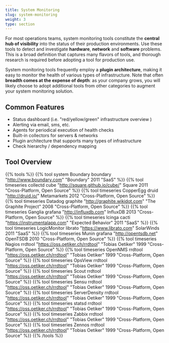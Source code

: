 ```yaml
---
title: System Monitoring
slug: system-monitoring
weight: 3
type: section
---
```


For most operations teams, system monitoring tools constitute the **central hub of visibility** into the status of their production environments. Use these tools to detect and investigate **hardware**, **network** and **software** problems. This is a broad definition that captures many flavors of tools, and thorough research is required before adopting a tool for production use.

System monitoring tools frequently employ a **plugin architecture**, making it easy to monitor the health of various types of infrastructure. Note that often **breadth comes at the expense of depth**: as your company grows, you will likely choose to adopt additional tools from other categories to augment your system monitoring solution.

## Common Features

* Status dashboard (i.e. "red/yellow/green" infrastructure overview )
* Alerting via email, sms, etc.
* Agents for periodical execution of health checks
* Built-in collectors for servers & networks
* Plugin architecture that supports many types of infrastructure
* Check hierarchy / dependency mapping

## Tool Overview
{{% tools %}}
  {{% tool system Boundary     boundary "http://www.boundary.com"            "Boundary"   2011    "SaaS" %}}
  {{% tool timeseries collectd      cube  "http://square.github.io/cube/"   Square              2011    "Cross-Platform, Open Source" %}}
  {{% tool timeseries CopperEgg     druid "http://druid.io/"                Metamarkets         2012    "Cross-Platform, Open Source" %}}
  {{% tool timeseries Datadog  graphite "http://graphite.wikidot.com"  "The Graphite Project" 2008 "Cross-Platform, Open Source" %}}
  {{% tool timeseries Ganglia  grafana "http://influxdb.com"             InfluxDB            2013    "Cross-Platform, Open Source" %}}
  {{% tool timeseries Icinga cacti "https://instrumentalapp.com"  "Expected Behavior" 2011    "SaaS" %}}
  {{% tool timeseries LogicMonitor   librato "https://www.librato.com"         SolarWinds          2011    "SaaS" %}}
  {{% tool timeseries Munin  grafana "http://opentsdb.net"             OpenTSDB            2010    "Cross-Platform, Open Source" %}}
  {{% tool timeseries Nagios   rrdtool "https://oss.oetiker.ch/rrdtool"  "Tobias Oetiker"    1999    "Cross-Platform, Open Source" %}}
  {{% tool timeseries OpenNMS   rrdtool "https://oss.oetiker.ch/rrdtool"  "Tobias Oetiker"    1999    "Cross-Platform, Open Source" %}}
  {{% tool timeseries OpsView   rrdtool "https://oss.oetiker.ch/rrdtool"  "Tobias Oetiker"    1999    "Cross-Platform, Open Source" %}}
  {{% tool timeseries Scout   rrdtool "https://oss.oetiker.ch/rrdtool"  "Tobias Oetiker"    1999    "Cross-Platform, Open Source" %}}
  {{% tool timeseries Sensu   rrdtool "https://oss.oetiker.ch/rrdtool"  "Tobias Oetiker"    1999    "Cross-Platform, Open Source" %}}
  {{% tool timeseries ServerDensity   rrdtool "https://oss.oetiker.ch/rrdtool"  "Tobias Oetiker"    1999    "Cross-Platform, Open Source" %}}
  {{% tool timeseries statsd   rrdtool "https://oss.oetiker.ch/rrdtool"  "Tobias Oetiker"    1999    "Cross-Platform, Open Source" %}}
  {{% tool timeseries Zabbix   rrdtool "https://oss.oetiker.ch/rrdtool"  "Tobias Oetiker"    1999    "Cross-Platform, Open Source" %}}
  {{% tool timeseries Zennos   rrdtool "https://oss.oetiker.ch/rrdtool"  "Tobias Oetiker"    1999    "Cross-Platform, Open Source" %}}
{{% /tools %}}
